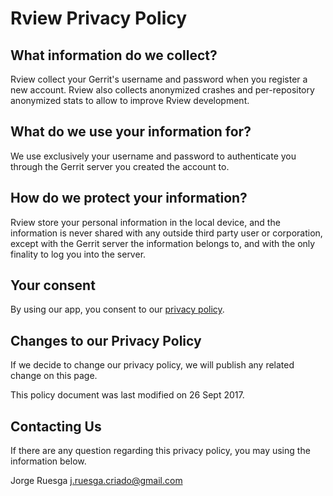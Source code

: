 Rview Privacy Policy
====================

What information do we collect?
-------------------------------
Rview collect your Gerrit's username and password when you register
a new account. Rview also collects anonymized crashes and per-repository
anonymized stats to allow to improve Rview development.


What do we use your information for?
------------------------------------
We use exclusively your username and password to authenticate you
through the Gerrit server you created the account to.


How do we protect your information?
-----------------------------------
Rview store your personal information in the local device, and the information
is never shared with any outside third party user or corporation, except with
the Gerrit server the information belongs to, and with the only finality to log
you into the server.


Your consent
------------
By using our app, you consent to our [privacy policy](https://raw.githubusercontent.com/jruesga/rview/master/Privacy.md).


Changes to our Privacy Policy
-----------------------------
If we decide to change our privacy policy, we will publish any related change on
this page.

This policy document was last modified on 26 Sept 2017.


Contacting Us
-------------
If there are any question regarding this privacy policy, you may using the
information below.

Jorge Ruesga
j.ruesga.criado@gmail.com
